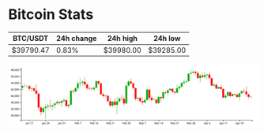 # Bitcoin Stats

BTC/USDT|24h change|24h high|24h low|
|---|---|---|---|
|$39790.47|0.83%|$39980.00|$39285.00|

<img src="./chart.svg">
